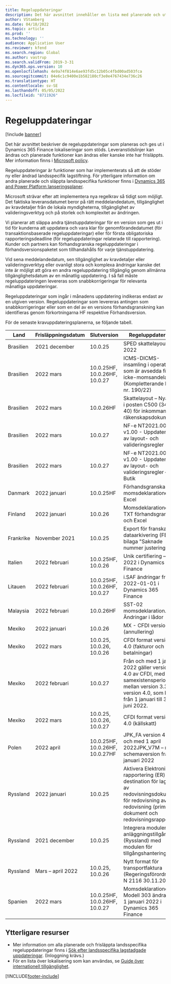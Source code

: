 ```yaml
---
title: Regeluppdateringar
description: Det här avsnittet innehåller en lista med planerade och utgivna regleruppdateringar för Microsoft Dynamics 365 Finance.
author: VStamberg
ms.date: 04/18/2022
ms.topic: article
ms.prod: ''
ms.technology: ''
audience: Application User
ms.reviewer: kfend
ms.search.region: Global
ms.author: vastrup
ms.search.validFrom: 2019-3-31
ms.dyn365.ops.version: 10
ms.openlocfilehash: 4e9a74f814e6ae93fd5c12b05c4fbd00ad503fca
ms.sourcegitcommit: 04e6c1c9400e1b582180cf3e0e4767434e736c26
ms.translationtype: HT
ms.contentlocale: sv-SE
ms.lasthandoff: 05/05/2022
ms.locfileid: "8711926"
---
```

# <a name="regulatory-updates"></a>Regeluppdateringar

[!include [banner](../includes/banner.md)]

Det här avsnittet beskriver de regeluppdateringar som planeras och ges ut i Dynamics 365 Finance lokaliseringar som stöds. Leveranstidslinjer kan ändras och planerade funktioner kan ändras eller kanske inte har frisläppts. Mer information finns i [Microsoft policy](https://go.microsoft.com/fwlink/p/?linkid=2007332). 

Regeluppdateringar är funktioner som har implementerats så att de stöder ny eller ändrad landsspecifik lagstiftning. För ytterligare information om andra planerade och släppta landsspecifika funktioner finns i [Dynamics 365 and Power Platform lanseringsplaner](/business-applications-release-notes/index).

Microsoft strävar efter att implementera nya regelkrav så tidigt som möjligt. Det faktiska leveransdatumet beror på rätt meddelandedatum, tillgänglighet av kravdetaljer från de lokala myndigheterna, tillgänglighet av valideringsverktyg och på storlek och komplexitet av ändringen.

Vi planerar att släppa andra tjänstuppdateringar för en version som ges ut i tid för kunderna att uppdatera och vara klar för genomförandedatumet (för transaktionsbaserade regeluppdateringar) eller för första obligatoriska rapporteringsdeadline (för regeluppdateringar relaterade till rapportering). Kunder och partners kan förhandsgranska regeluppdateringar i förhandsversionspaketet som tillhandahålls för varje tjänstuppdatering.

Vid sena meddelandedatum, sen tillgänglighet av kravdetaljer eller valideringsverktyg eller ovanligt stora och komplexa ändringar kanske det inte är möjligt att göra en andra regeluppdatering tillgänglig genom allmänna tillgänglighetsdatum av en månatlig uppdatering. I så fall måste regeluppdateringen levereras som snabbkorrigeringar för relevanta månatliga uppdateringar.

Regeluppdateringar som ingår i månadens uppdatering indikeras endast av en utgiven version. Regeluppdateringar som levereras antingen som snabbkorrigeringar eller som en del av en versions förhandsgranskning kan identifieras genom förkortningarna HF respektive Förhandsversion. 

För de senaste kravuppdateringsplanerna, se följande tabell.   

|Land|Frisläppningsdatum|Slutversion|Regeluppdatering|
|--------------------|---------------|-------|-------| 
|      Brasilien         |   2021 december         | 10.0.25         |    SPED skattelayout 2022  |
|      Brasilien         |   2022 mars    | 10.0.25HF, 10.0.26HF, 10.0.27        |    ICMS-DICMS-insamling i operationer som är avsedda för icke-momsandelar (Kompletterande lag nr. 190/22)  |
|      Brasilien         |   2022 mars         | 10.0.26HF         |    Skattelayout – Nya fält i posten C500 (34-40) för inkommande räkenskapsdokument  |
|      Brasilien         |   2022 mars         | 10.0.27         |    NF-e NT2021.004  v1.00 - Uppdatering av layout- och valideringsregler  |
|      Brasilien         |   2022 mars         | 10.0.27         |    NF-e NT2021.004  v1.00 - Uppdatering av layout- och valideringsregler – Butik  |
|      Danmark         |   2022 januari  | 10.0.25HF         |    Förhandsgranska momsdeklarationen i Excel |
|      Finland         |   2022 januari  | 10.0.26         |    Momsdeklarationen i TXT förhandsgranska och Excel |
|      Frankrike   |   November 2021 | 10.0.25         |    Export för franska dataarkivering (FEC) - bilaga "Saknade nummer justering" |
|      Italien         |   2022 februari | 10.0.25HF, 10.0.26| Unik certifiering – 2022 i Dynamics 365 Finance  |
|      Litauen|   2022 februari | 10.0.25HF, 10.0.26HF, 10.0.27 | i.SAF ändringar från 2022-01-01 i Dynamics 365 Finance  |
|      Malaysia|   2022 februari |10.0.26HF | SST-02 momsdeklaration. Ändringar i lådor  |
|      Mexiko         |   2022 januari      | 10.0.26      |   MX - CFDI version 4.0 (annullering)  |
|      Mexiko         |   2022 mars      | 10.0.25, 10.0.26, 10.0.26      |   CFDI format version 4.0 (fakturor och betalningar)  |
|      Mexiko         |   2022 februari      | 10.0.27      |   Från och med 1 januari 2022 gäller version 4.0 av CFDI, med en samexistensperiod mellan version 3.3 och version 4.0, som löper från 1 januari till 30 juni 2022.  |
|      Mexiko         |   2022 mars      | 10.0.25, 10.0.26, 10.0.27      |   CFDI format version 4.0 (källskatt)  |
|      Polen          |   2022 april     | 10.0.25HF, 10.0.26HF, 10.0.27HF     |   JPK_FA version 4 från och med 1 april 2022JPK_V7M – ny schemaversion från januari 2022 |
|      Ryssland          |   2022 januari     | 10.0.25    |   Aktivera Elektronisk rapportering (ER) destination för lagring av redovisningsdokument för redovisning av redovisning (primära dokument och redovisningsrapporter)|
|      Ryssland          |   2021 december     | 10.0.25    |   Integrera modulen anläggningstillgångar (Ryssland) med modulen för tillgångshantering|
|      Ryssland          |   Mars – april 2022     | 10.0.25, 10.0.26    |  Nytt format för transportfaktura (Regeringsförordning N 2116 30.11.2021)|
|      Spanien      |   2022 mars| 10.0.25HF, 10.0.26HF, 10.0.27 | Momsdeklarationen Modell 303 ändrar den 1 januari 2022 i Dynamics 365 Finance|



## <a name="additional-resources"></a>Ytterligare resurser
- Mer information om alla planerade och frisläppta landsspecifika regeluppdateringar finns i [Sök efter landsspecifika lagstadgade uppdateringar](search-for-regulatory-updates.md). (Inloggning krävs.)
- För en lista över lokalisering som kan användas, se [Guide över internationell tillgänglighet](https://aka.ms/dynamics_365_international_availability_deck).



[!INCLUDE[footer-include](../../includes/footer-banner.md)]
